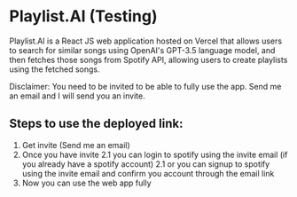 # Playlist.AI (Testing)

Playlist.AI is a React JS web application hosted on Vercel that allows users to search for similar songs using OpenAI's GPT-3.5 language model, and then fetches those songs from Spotify API, allowing users to create playlists using the fetched songs.

Disclaimer: You need to be invited to be able to fully use the app. Send me an email and I will send you an invite.


## Steps to use the deployed link:
1. Get invite (Send me an email)
2. Once you have invite
  2.1 you can login to spotify using the invite email (if you already have a spotify account)
  2.1 or you can signup to spotify using the invite email and confirm you account through the email link
3. Now you can use the web app fully
